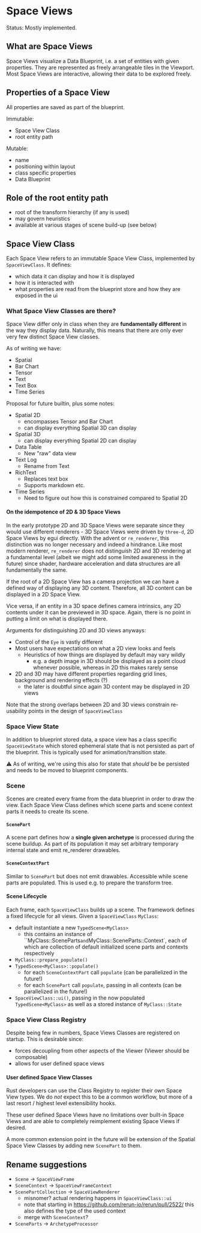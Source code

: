 # Space Views
Status: Mostly implemented.


## What are Space Views
Space Views visualize a Data Blueprint, i.e. a set of entities with given properties.
They are represented as freely arrangeable tiles in the Viewport.
Most Space Views are interactive, allowing their data to be explored freely.


## Properties of a Space View
All properties are saved as part of the blueprint.

Immutable:
* Space View Class
* root entity path

Mutable:
* name
* positioning within layout
* class specific properties
* Data Blueprint

## Role of the root entity path
* root of the transform hierarchy (if any is used)
* may govern heuristics
* available at various stages of scene build-up (see below)

## Space View Class
Each Space View refers to an immutable Space View Class, implemented by `SpaceViewClass`.
It defines:
* which data it can display and how it is displayed
* how it is interacted with
* what properties are read from the blueprint store and how they are exposed in the ui

### What Space View Classes are there?
Space View differ only in class when they are **fundamentally different** in the way they display data.
Naturally, this means that there are only ever very few distinct Space View classes.

As of writing we have:
* Spatial
* Bar Chart
* Tensor
* Text
* Text Box
* Time Series

Proposal for future builtin, plus some notes:
* Spatial 2D
  * encompasses Tensor and Bar Chart
  * can display everything Spatial 3D can display
* Spatial 3D
  * can display everything Spatial 2D can display
* Data Table
  * New "raw" data view
* Text Log
  * Rename from Text
* RichText
  * Replaces text box
  * Supports markdown etc.
* Time Series
  * Need to figure out how this is constrained compared to Spatial 2D


#### On the idempotence of 2D & 3D Space Views
In the early prototype 2D and 3D Space Views were separate since they would use different
renderers - 3D Space Views were driven by `three-d`, 2D Space Views by egui directly.
With the advent or `re_renderer`, this distinction was no longer necessary and indeed a hindrance.
Like most modern renderer, `re_renderer` does not distinguish 2D and 3D rendering at a fundamental level
(albeit we might add some limited awareness in the future) since shader, hardware acceleration and
data structures are all fundamentally the same.

If the root of a 2D Space View has a camera projection we can have a defined way of displaying any 3D content.
Therefore, all 3D content can be displayed in a 2D Space View.

Vice versa, if an entity in a 3D space defines camera intrinsics, any 2D contents under it can be previewed
in 3D space. Again, there is no point in putting a limit on what is displayed there.

Arguments for distinguishing 2D and 3D views anyways:
* Control of the `Eye` is vastly different
* Most users have expectations on what a 2D view looks and feels
  * Heuristics of how things are displayed by default may vary wildly
    * e.g. a depth image in 3D should be displayed as a point cloud whenever possible, whereas in 2D this makes rarely sense
* 2D and 3D may have different properties regarding grid lines, background and rendering effects (?)
  * the later is doubtful since again 3D content may be displayed in 2D views


Note that the strong overlaps between 2D and 3D views constrain re-usability points in the design
of `SpaceViewClass`


### Space View State
In addition to blueprint stored data, a space view has a class specific `SpaceViewState`
which stored ephemeral state that is not persisted as part of the blueprint.
This is typically used for animation/transition state.

⚠️ As of writing, we're using this also for state that *should* be be persisted and needs to be moved to
blueprint components.


### Scene
Scenes are created every frame from the data blueprint in order to draw the view.
Each Space View Class defines which scene parts and scene context parts it needs to create its scene.

#### `ScenePart`
A scene part defines how a **single given archetype** is processed during the scene buildup.
As part of its population it may set arbitrary temporary internal state and emit re_renderer drawables.

#### `SceneContextPart`
Similar to `ScenePart` but does not emit drawables. Accessible while scene parts are populated.
This is used e.g. to prepare the transform tree.

#### Scene Lifecycle
Each frame, each `SpaceViewClass` builds up a scene. The framework defines a fixed lifecycle for all views.
Given a `SpaceViewClass` `MyClass`:
* default instantiate a new `TypedScene<MyClass>`
  * this contains an instance of ``MyClass::SceneParts` and `MyClass::SceneParts::Context`,
    each of which are collection of default initialized scene parts and contexts respectively
* `MyClass::prepare_populate()`
* `TypedScene<MyClass>::populate()`
  * for each `SceneContextPart` call `populate` (can be parallelized in the future!)
  * for each `ScenePart` call `populate`, passing in all contexts (can be parallelized in the future!)
* `SpaceViewClass::ui()`, passing in the now populated `TypedScene<MyClass>` as well as a stored instance of `MyClass::State`


### Space View Class Registry
Despite being few in numbers, Space Views Classes are registered on startup.
This is desirable since:
* forces decoupling from other aspects of the Viewer (Viewer should be composable)
* allows for user defined space views


#### User defined Space View Classes
Rust developers can use the Class Registry to register their own Space View types.
We do *not* expect this to be a common workflow, but more of a last resort / highest level
extensibility hooks.

These user defined Space Views have no limitations over built-in Space Views and are able
to completely reimplement existing Space Views if desired.

A more common extension point in the future will be extension of the Spatial Space View Classes
by adding new `ScenePart` to them.



## Rename suggestions
* `Scene` -> `SpaceViewFrame`
* `SceneContext` -> `SpaceViewFrameContext`
* `ScenePartCollection` -> `SpaceViewRenderer`
  * misnomer? actual rendering happens in `SpaceViewClass::ui`
  * note that starting in https://github.com/rerun-io/rerun/pull/2522/ this also defines the type of the used context
  * merge with `SceneContext`?
* `SceneParts` -> `ArchetypeProcessor`
